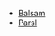 - [Balsam](https://github.com/argonne-lcf/CompPerfWorkshop-2021/tree/main/00_workflows/balsam_demo  "Balsam")
- [Parsl](https://github.com/argonne-lcf/CompPerfWorkshop-2021/tree/main/00_workflows/parsl_demo "Parsl")
